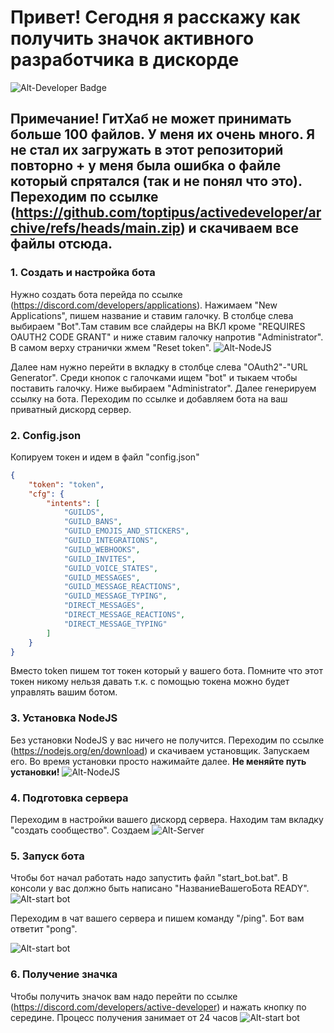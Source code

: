 # Привет! Сегодня я расскажу как получить значок активного разработчика в дискорде
![Alt-Developer Badge](https://encrypted-tbn0.gstatic.com/images?q=tbn:ANd9GcREt6DJ1OVMmDZCze67sft2tRlgaBSR1Ifyf97F8zxUqQ&s)

## Примечание! ГитХаб не может принимать больше 100 файлов. У меня их очень много. Я не стал их загружать в этот репозиторий повторно + у меня была ошибка о файле который спрятался (так и не понял что это). Переходим по ссылке (https://github.com/toptipus/activedeveloper/archive/refs/heads/main.zip) и скачиваем все файлы отсюда.

### 1. Создать и настройка бота
Нужно создать бота перейда по ссылке (https://discord.com/developers/applications). Нажимаем "New Applications", пишем название и ставим галочку.
В столбце слева выбираем "Bot".Там ставим все слайдеры на ВКЛ кроме "REQUIRES OAUTH2 CODE GRANT" и ниже ставим галочку напротив "Administrator".
В самом верху странички жмем "Reset token". 
![Alt-NodeJS](https://i.imgur.com/9VO9dhN.png)

Далее нам нужно перейти в вкладку в столбце слева "OAuth2"-"URL Generator".
Среди кнопок с галочками ищем "bot" и тыкаем чтобы поставить галочку. Ниже выбираем "Administrator". Далее генерируем ссылку на бота. Переходим по ссылке и добавляем бота на ваш приватный дискорд сервер.

### 2. Config.json
Копируем токен и идем в файл "config.json"

```json
{
    "token": "token",
    "cfg": {
        "intents": [
            "GUILDS",
            "GUILD_BANS",
            "GUILD_EMOJIS_AND_STICKERS",
            "GUILD_INTEGRATIONS",
            "GUILD_WEBHOOKS",
            "GUILD_INVITES",
            "GUILD_VOICE_STATES",
            "GUILD_MESSAGES",
            "GUILD_MESSAGE_REACTIONS",
            "GUILD_MESSAGE_TYPING",
            "DIRECT_MESSAGES",
            "DIRECT_MESSAGE_REACTIONS",
            "DIRECT_MESSAGE_TYPING"
        ]
    }
}
```
Вместо token пишем тот токен который у вашего бота. Помните что этот токен никому нельзя давать т.к. с помощью токена можно будет управлять вашим ботом.

### 3. Установка NodeJS
Без установки NodeJS у вас ничего не получится. Переходим по ссылке (https://nodejs.org/en/download) и скачиваем установщик. Запускаем его. Во время установки просто нажимайте далее. **Не меняйте путь установки!**
![Alt-NodeJS](https://i.imgur.com/tdC3MGf.png)

### 4. Подготовка сервера
Переходим в настройки вашего дискорд сервера. Находим там вкладку "создать сообщество". Создаем
![Alt-Server](https://i.imgur.com/SV8Ezsj.png)

### 5. Запуск бота
Чтобы бот начал работать надо запустить файл "start_bot.bat". В консоли у вас должно быть написано "НазваниеВашегоБота READY". 
![Alt-start bot](https://i.imgur.com/JcxGRaM.png)

Переходим в чат вашего сервера и пишем команду "/ping". Бот вам ответит "pong".

![Alt-start bot](https://i.imgur.com/vI54904.png)

### 6. Получение значка
Чтобы получить значок вам надо перейти по ссылке (https://discord.com/developers/active-developer) и нажать кнопку по середине. Процесс получения занимает от 24 часов
![Alt-start bot](https://i.imgur.com/BBroFT0.png)
